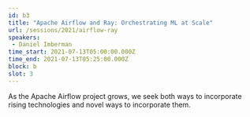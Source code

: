 ```yaml
---
id: b3
title: "Apache Airflow and Ray: Orchestrating ML at Scale"
url: /sessions/2021/airflow-ray
speakers:
 - Daniel Imberman
time_start: 2021-07-13T05:00:00.000Z
time_end: 2021-07-13T05:25:00.000Z
block: b
slot: 3
---
```


As the Apache Airflow project grows, we seek both ways to incorporate rising technologies and novel ways to incorporate them.